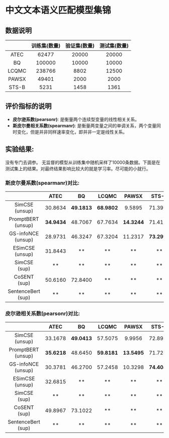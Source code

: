 # 中文文本语义匹配模型集锦
## 数据说明
|  | 训练集(数量) | 验证集(数量) | 测试集(数量) | 
| :-: | :-: | :-: | :-: | 
| ATEC | 62477 | 20000 | 20000 | 
| BQ |  100000 | 10000 | 10000 |   
| LCQMC | 238766 | 8802 | 12500 | 
| PAWSX |  49401 | 2000 | 2000 | 
| STS-B |  5231 | 1458 | 1361 |

## 评价指标的说明
- **皮尔逊系数(pearsonr)**: 是衡量两个连续型变量的线性相关关系。 
- **斯皮尔曼相关系数(spearmanr)**: 是衡量两变量之间的单调关系，两个变量同时变化，但是并非同样速率变化，即并非一定是线性关系。

## 实验结果: 
没有专门去调参。 无监督的模型从训练集中随机采样了10000条数据。下面是在测试集上的结果。对最终结果影响比较大的就是学习率。尽可能的小就行。

### 斯皮尔曼系数(spearmanr)对比:
|  | ATEC | BQ | LCQMC | PAWSX | STS-B |  Avg |
| :-: | :-: | :-: | :-: | :-: | :-: | :-: | 
| SimCSE (unsup) | 30.8634 | **49.1813** | **68.9802** | 9.5895 | 71.3976 | 46.0024 |  
| PromptBERT (unsup) | **34.9434** | 48.7067 | 67.7634 | **14.3244** | 71.4191 | **47.4314** | 
| GS-infoNCE (unsup)| 28.9731 | 46.3247 | 67.3204 | 11.2317 | **73.2998** | 45.4299 |   
| ESimCSE (unsup)|  31.8443 | ** | ** | ** | ** | ** |  
| SimCSE (sup) |  ** | ** | ** | ** | ** | ** |  
| CoSENT (sup) | 50.6160 | 72.8400 | ** | ** | ** | ** |  
| SentenceBert (sup)| ** | ** | ** | ** | ** | ** | 



### 皮尔逊相关系数(pearsonr)对比:
|  | ATEC | BQ | LCQMC | PAWSX | STS-B |  Avg |
| :-: | :-: | :-: | :-: | :-: | :-: | :-: | 
| SimCSE (unsup) |  33.1678 | **49.0413** | 57.5075 | 9.9956 | 72.8918 | 44.5207 | 
| PromptBERT (unsup) | **35.6218** | 48.6450 | **59.8181** | **13.5495** | 71.7247 | **45.8718** | 
| GS-infoNCE (unsup)| 30.3781 | 46.2700 | 57.2458 | 10.3298 | **74.4048** | 43.7257 |   
| ESimCSE (unsup) | 32.6815 | ** | ** | ** | ** | ** |   
| SimCSE (sup) |  ** | ** | ** | ** | ** | ** |   
| CoSENT (sup)| 49.8967 | 73.1022 | ** | ** | ** | ** |  
| SentenceBert (sup) |  ** | ** | ** | ** | ** | ** |  

 

